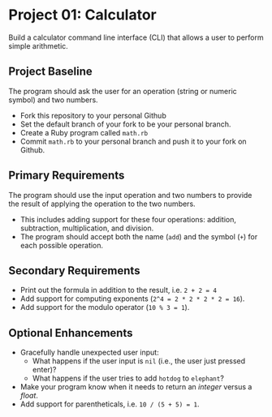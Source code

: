 # Project 01: Calculator

Build a calculator command line interface (CLI) that allows a user to perform simple arithmetic.

## Project Baseline
The program should ask the user for an operation (string or numeric symbol) and two numbers.

- Fork this repository to your personal Github
- Set the default branch of your fork to be your personal branch.
- Create a Ruby program called `math.rb`
- Commit `math.rb` to your personal branch and push it to your fork on Github.

## Primary Requirements
The program should use the input operation and two numbers to provide the result of applying the operation to the two numbers.

- This includes adding support for these four operations: addition, subtraction, multiplication, and division.
- The program should accept both the name (`add`) and the symbol (`+`) for each possible operation.

## Secondary Requirements
- Print out the formula in addition to the result, i.e. `2 + 2 = 4`
- Add support for computing exponents (`2^4 = 2 * 2 * 2 * 2 = 16`).
- Add support for the modulo operator (`10 % 3 = 1`).

## Optional Enhancements
- Gracefully handle unexpected user input:
  - What happens if the user input is `nil` (i.e., the user just pressed enter)?
  - What happens if the user tries to add `hotdog` to `elephant`?
- Make your program know when it needs to return an _integer_ versus a _float_.
- Add support for parentheticals, i.e. `10 / (5 + 5) = 1`.
